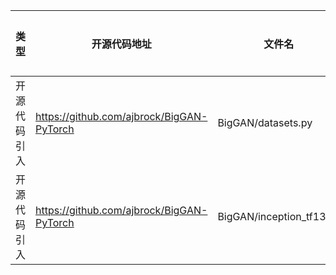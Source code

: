  | 类型     | 开源代码地址 | 文件名                      | 公网IP地址/公网URL地址/域名/邮箱地址 | 用途说明  |
|--------|--------|--------------------------| ------------------------------------ |-------|
| 开源代码引入 | https://github.com/ajbrock/BigGAN-PyTorch    | BigGAN/datasets.py       | http://www.cs.toronto.edu/~kriz/cifar-100-python.tar.gz | 下载数据集 |
 | 开源代码引入 | https://github.com/ajbrock/BigGAN-PyTorch    | BigGAN/inception_tf13.py | http://download.tensorflow.org/models/image/imagenet/inception-2015-12-05.tgz | 下载数据集 |